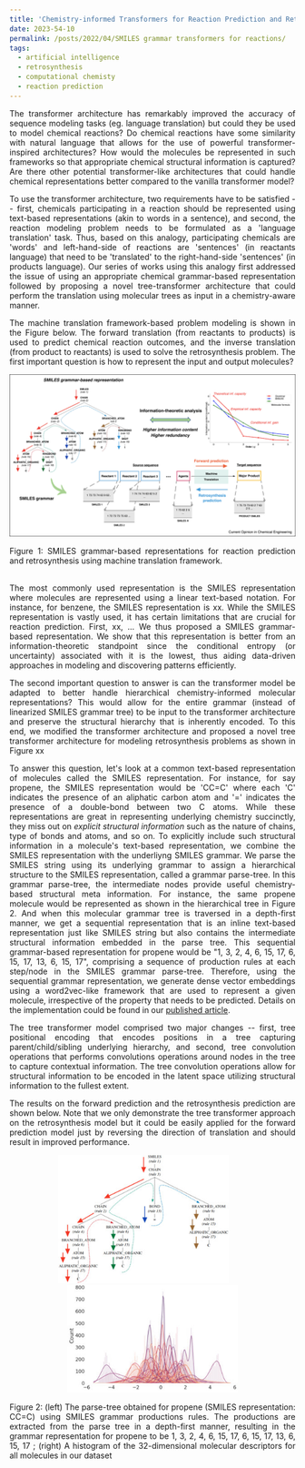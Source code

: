 ```yaml
---
title: 'Chemistry-informed Transformers for Reaction Prediction and Retrosynthesis based on SMILES grammar'
date: 2023-54-10
permalink: /posts/2022/04/SMILES grammar transformers for reactions/
tags:
  - artificial intelligence
  - retrosynthesis
  - computational chemisty
  - reaction prediction
---
```


<div style="text-align: justify">


<p>The transformer architecture has remarkably improved the accuracy of sequence modeling tasks (eg. language translation) but could they be used to model chemical reactions? Do chemical reactions have some similarity with natural language that allows for the use of powerful transformer-inspired architectures? How would the molecules be represented in such frameworks so that appropriate chemical structural information is captured? Are there other potential transformer-like architectures that could handle chemical representations better compared to the vanilla transformer model?</p>

<p>To use the transformer architecture, two requirements have to be satisfied -- first, chemicals participating in a reaction should be represented using text-based representations (akin to words in a sentence), and second, the reaction modeling problem needs to be formulated as a 'language translation' task. Thus, based on this analogy, participating chemicals are 'words' and left-hand-side of reactions are 'sentences' (in reactants language) that need to be 'translated' to the right-hand-side 'sentences' (in products language). Our series of works using this analogy first addressed the issue of using an appropriate chemical grammar-based representation followed by proposing a novel tree-transformer architecture that could perform the translation using molecular trees as input in a chemistry-aware manner.</p>

<p>The machine translation framework-based problem modeling is shown in the Figure below. The forward translation (from reactants to products) is used to predict chemical reaction outcomes, and the inverse translation (from product to reactants) is used to solve the retrosynthesis problem. The first important question is how to represent the input and output molecules?</p>

<p style="text-align: center;"><img class="aligncenter size-full wp-image-123" src="/files/mt_framework.jpg" width="750" height="" /></p>
Figure 1: SMILES grammar-based representations for reaction prediction and retrosynthesis using machine translation framework. <br><br>

<p>The most commonly used representation is the SMILES representation where molecules are represented using a linear text-based notation. For instance, for benzene, the SMILES representation is xx. While the SMILES representation is vastly used, it has certain limitations that are crucial for reaction prediction. First, xx, ... We thus proposed a SMILES grammar-based representation. We show that this representation is better from an information-theoretic standpoint since the conditional entropy (or uncertainty) associated with it is the lowest, thus aiding data-driven approaches in modeling and discovering patterns efficiently.</p>

<p>The second important question to answer is can the transformer model be adapted to better handle hierarchical chemistry-informed molecular representations? This would allow for the entire grammar (instead of linearized SMILES grammar tree) to be input to the transformer architecture and preserve the structural hierarchy that is inherently encoded. To this end, we modified the transformer architecture and proposed a novel tree transformer architecture for modeling retrosynthesis problems as shown in Figure xx</p>

<p>To answer this question, let's look at a common text-based representation of molecules called the SMILES representation. For instance, for say propene, the SMILES representation would be 'CC=C' where each 'C' indicates the presence of an aliphatic carbon atom and '=' indicates the presence of a double-bond between two C atoms. While these representations are great in representing underlying chemistry succinctly, they miss out on <i>explicit structural information</i> such as the nature of chains, type of bonds and atoms, and so on. To explicitly include such structural information in a molecule's text-based representation, we combine the SMILES representation with the underliyng SMILES grammar. We parse the SMILES string using its underlying grammar to assign a hierarchical structure to the SMILES representation, called a grammar parse-tree. In this grammar parse-tree, the intermediate nodes provide useful chemistry-based structural meta information. For instance, the same propene molecule would be represented as shown in the hierarchical tree in Figure 2. And when this molecular grammar tree is traversed in a depth-first manner, we get a sequential representation that is an inline text-based representation just like SMILES string but also contains the intermediate structural information embedded in the parse tree. This sequential grammar-based representation for propene would be "1, 3, 2, 4, 6, 15, 17, 6, 15, 17, 13, 6, 15, 17", comprising a sequence of production rules at each step/node in the SMILES grammar parse-tree. Therefore, using the sequential grammar representation, we generate dense vector embeddings using a word2vec-like framework that are used to represent a given molecule, irrespective of the property that needs to be predicted. Details on the implementation could be found in our <a href='https://doi.org/10.1016/j.fluid.2022.113531' target="_blank">published article</a>. </p>

<p>The tree transformer model comprised two major changes -- first, tree positional encoding that encodes positions in a tree capturing parent/child/sibling underlying hierarchy, and second, tree convolution operations that performs convolutions operations around nodes in the tree to capture contextual information. The tree convolution operations allow for structural information to be encoded in the latent space utilizing structural information to the fullest extent.</p>

<p>The results on the forward prediction and the retrosynthesis prediction are shown below. Note that we only demonstrate the tree transformer approach on the retrosynthesis model but it could be easily applied for the forward prediction model just by reversing the direction of translation and should result in improved performance.</p>

<p style="text-align: center;"><img class="aligncenter size-full wp-image-123" src="/files/gram-tree.jpg" width="300" height="" /> &nbsp; &nbsp; &nbsp; &nbsp; <img class="aligncenter size-full wp-image-123" src="/files/grammar2vec-dist.jpg" width="300" height="" /></p>
Figure 2: (left) The parse-tree obtained for propene (SMILES representation: CC=C) using SMILES grammar productions rules. The productions are extracted from the parse tree in a depth-first manner, resulting in the grammar representation for propene to be 1, 3, 2, 4, 6, 15, 17, 6, 15, 17, 13, 6, 15, 17 ; (right) A histogram of the 32-dimensional molecular descriptors for all molecules in our dataset<br><br>

